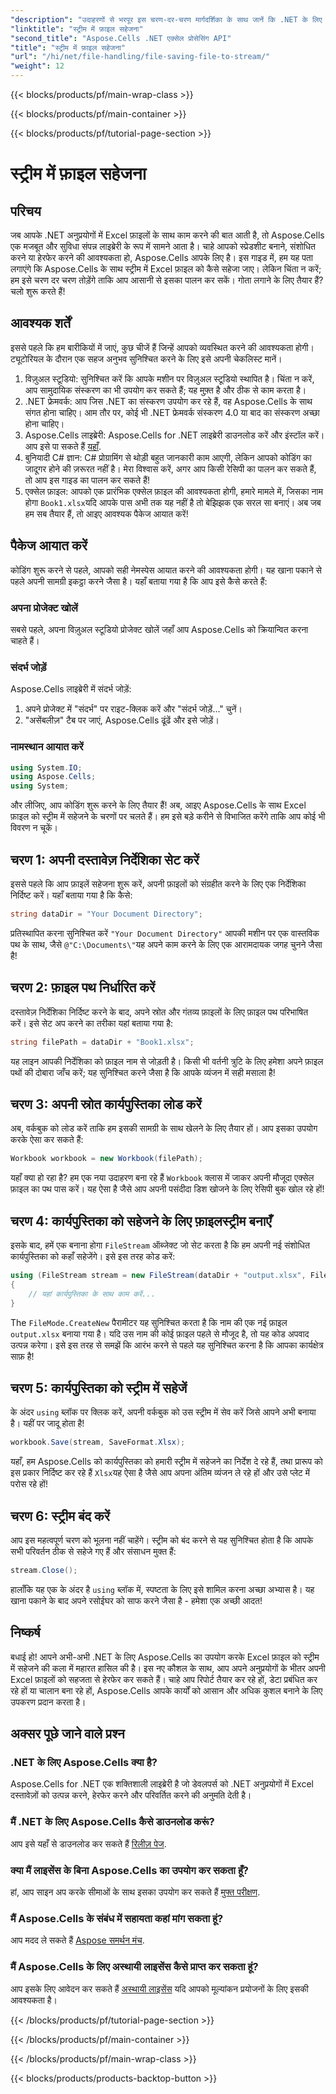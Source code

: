 ```yaml
---
"description": "उदाहरणों से भरपूर इस चरण-दर-चरण मार्गदर्शिका के साथ जानें कि .NET के लिए Aspose.Cells का उपयोग करके Excel फ़ाइल को स्ट्रीम में कैसे सहेजा जाए।"
"linktitle": "स्ट्रीम में फ़ाइल सहेजना"
"second_title": "Aspose.Cells .NET एक्सेल प्रोसेसिंग API"
"title": "स्ट्रीम में फ़ाइल सहेजना"
"url": "/hi/net/file-handling/file-saving-file-to-stream/"
"weight": 12
---
```


{{< blocks/products/pf/main-wrap-class >}}

{{< blocks/products/pf/main-container >}}

{{< blocks/products/pf/tutorial-page-section >}}

# स्ट्रीम में फ़ाइल सहेजना

## परिचय
जब आपके .NET अनुप्रयोगों में Excel फ़ाइलों के साथ काम करने की बात आती है, तो Aspose.Cells एक मजबूत और सुविधा संपन्न लाइब्रेरी के रूप में सामने आता है। चाहे आपको स्प्रेडशीट बनाने, संशोधित करने या हेरफेर करने की आवश्यकता हो, Aspose.Cells आपके लिए है। इस गाइड में, हम यह पता लगाएंगे कि Aspose.Cells के साथ स्ट्रीम में Excel फ़ाइल को कैसे सहेजा जाए। लेकिन चिंता न करें; हम इसे चरण दर चरण तोड़ेंगे ताकि आप आसानी से इसका पालन कर सकें। गोता लगाने के लिए तैयार हैं? चलो शुरू करते हैं!
## आवश्यक शर्तें
इससे पहले कि हम बारीकियों में जाएं, कुछ चीजें हैं जिन्हें आपको व्यवस्थित करने की आवश्यकता होगी। ट्यूटोरियल के दौरान एक सहज अनुभव सुनिश्चित करने के लिए इसे अपनी चेकलिस्ट मानें।
1. विज़ुअल स्टूडियो: सुनिश्चित करें कि आपके मशीन पर विज़ुअल स्टूडियो स्थापित है। चिंता न करें, आप सामुदायिक संस्करण का भी उपयोग कर सकते हैं; यह मुफ़्त है और ठीक से काम करता है।
2. .NET फ्रेमवर्क: आप जिस .NET का संस्करण उपयोग कर रहे हैं, वह Aspose.Cells के साथ संगत होना चाहिए। आम तौर पर, कोई भी .NET फ्रेमवर्क संस्करण 4.0 या बाद का संस्करण अच्छा होना चाहिए।
3. Aspose.Cells लाइब्रेरी: Aspose.Cells for .NET लाइब्रेरी डाउनलोड करें और इंस्टॉल करें। आप इसे पा सकते हैं [यहाँ](https://releases.aspose.com/cells/net/). 
4. बुनियादी C# ज्ञान: C# प्रोग्रामिंग से थोड़ी बहुत जानकारी काम आएगी, लेकिन आपको कोडिंग का जादूगर होने की ज़रूरत नहीं है। मेरा विश्वास करें, अगर आप किसी रेसिपी का पालन कर सकते हैं, तो आप इस गाइड का पालन कर सकते हैं!
5. एक्सेल फ़ाइल: आपको एक प्रारंभिक एक्सेल फ़ाइल की आवश्यकता होगी, हमारे मामले में, जिसका नाम होगा `Book1.xlsx`यदि आपके पास अभी तक यह नहीं है तो बेझिझक एक सरल सा बनाएं।
अब जब हम सब तैयार हैं, तो आइए आवश्यक पैकेज आयात करें!
## पैकेज आयात करें
कोडिंग शुरू करने से पहले, आपको सही नेमस्पेस आयात करने की आवश्यकता होगी। यह खाना पकाने से पहले अपनी सामग्री इकट्ठा करने जैसा है। यहाँ बताया गया है कि आप इसे कैसे करते हैं:
### अपना प्रोजेक्ट खोलें
सबसे पहले, अपना विज़ुअल स्टूडियो प्रोजेक्ट खोलें जहाँ आप Aspose.Cells को क्रियान्वित करना चाहते हैं।
### संदर्भ जोड़ें
Aspose.Cells लाइब्रेरी में संदर्भ जोड़ें:
1. अपने प्रोजेक्ट में "संदर्भ" पर राइट-क्लिक करें और "संदर्भ जोड़ें..." चुनें।
2. "असेंबलीज़" टैब पर जाएं, Aspose.Cells ढूंढें और इसे जोड़ें।
### नामस्थान आयात करें
```csharp
using System.IO;
using Aspose.Cells;
using System;
```
और लीजिए, आप कोडिंग शुरू करने के लिए तैयार हैं! 
अब, आइए Aspose.Cells के साथ Excel फ़ाइल को स्ट्रीम में सहेजने के चरणों पर चलते हैं। हम इसे बड़े करीने से विभाजित करेंगे ताकि आप कोई भी विवरण न चूकें।
## चरण 1: अपनी दस्तावेज़ निर्देशिका सेट करें
इससे पहले कि आप फ़ाइलें सहेजना शुरू करें, अपनी फ़ाइलों को संग्रहीत करने के लिए एक निर्देशिका निर्दिष्ट करें। यहाँ बताया गया है कि कैसे:
```csharp
string dataDir = "Your Document Directory";
```
प्रतिस्थापित करना सुनिश्चित करें `"Your Document Directory"` आपकी मशीन पर एक वास्तविक पथ के साथ, जैसे `@"C:\Documents\"`यह अपने काम करने के लिए एक आरामदायक जगह चुनने जैसा है!
## चरण 2: फ़ाइल पथ निर्धारित करें
दस्तावेज़ निर्देशिका निर्दिष्ट करने के बाद, अपने स्रोत और गंतव्य फ़ाइलों के लिए फ़ाइल पथ परिभाषित करें। इसे सेट अप करने का तरीका यहां बताया गया है:
```csharp
string filePath = dataDir + "Book1.xlsx";
```
यह लाइन आपकी निर्देशिका को फ़ाइल नाम से जोड़ती है। किसी भी वर्तनी त्रुटि के लिए हमेशा अपने फ़ाइल पथों की दोबारा जाँच करें; यह सुनिश्चित करने जैसा है कि आपके व्यंजन में सही मसाला है!
## चरण 3: अपनी स्रोत कार्यपुस्तिका लोड करें
अब, वर्कबुक को लोड करें ताकि हम इसकी सामग्री के साथ खेलने के लिए तैयार हों। आप इसका उपयोग करके ऐसा कर सकते हैं:
```csharp
Workbook workbook = new Workbook(filePath);
```
यहाँ क्या हो रहा है? हम एक नया उदाहरण बना रहे हैं `Workbook` क्लास में जाकर अपनी मौजूदा एक्सेल फ़ाइल का पथ पास करें। यह ऐसा है जैसे आप अपनी पसंदीदा डिश खोजने के लिए रेसिपी बुक खोल रहे हों!
## चरण 4: कार्यपुस्तिका को सहेजने के लिए फ़ाइलस्ट्रीम बनाएँ
इसके बाद, हमें एक बनाना होगा `FileStream` ऑब्जेक्ट जो सेट करता है कि हम अपनी नई संशोधित कार्यपुस्तिका को कहाँ सहेजेंगे। इसे इस तरह कोड करें:
```csharp
using (FileStream stream = new FileStream(dataDir + "output.xlsx", FileMode.CreateNew))
{
    // यहां कार्यपुस्तिका के साथ काम करें...
}
```
The `FileMode.CreateNew` पैरामीटर यह सुनिश्चित करता है कि नाम की एक नई फ़ाइल `output.xlsx` बनाया गया है। यदि उस नाम की कोई फ़ाइल पहले से मौजूद है, तो यह कोड अपवाद उत्पन्न करेगा। इसे इस तरह से समझें कि आरंभ करने से पहले यह सुनिश्चित करना है कि आपका कार्यक्षेत्र साफ़ है!
## चरण 5: कार्यपुस्तिका को स्ट्रीम में सहेजें
के अंदर `using` ब्लॉक पर क्लिक करें, अपनी वर्कबुक को उस स्ट्रीम में सेव करें जिसे आपने अभी बनाया है। यहीं पर जादू होता है!
```csharp
workbook.Save(stream, SaveFormat.Xlsx);
```
यहाँ, हम Aspose.Cells को कार्यपुस्तिका को हमारी स्ट्रीम में सहेजने का निर्देश दे रहे हैं, तथा प्रारूप को इस प्रकार निर्दिष्ट कर रहे हैं `Xlsx`यह ऐसा है जैसे आप अपना अंतिम व्यंजन ले रहे हों और उसे प्लेट में परोस रहे हों!
## चरण 6: स्ट्रीम बंद करें
आप इस महत्वपूर्ण चरण को भूलना नहीं चाहेंगे। स्ट्रीम को बंद करने से यह सुनिश्चित होता है कि आपके सभी परिवर्तन ठीक से सहेजे गए हैं और संसाधन मुक्त हैं:
```csharp
stream.Close();
```
हालाँकि यह एक के अंदर है `using` ब्लॉक में, स्पष्टता के लिए इसे शामिल करना अच्छा अभ्यास है। यह खाना पकाने के बाद अपने रसोईघर को साफ करने जैसा है - हमेशा एक अच्छी आदत!
## निष्कर्ष
बधाई हो! आपने अभी-अभी .NET के लिए Aspose.Cells का उपयोग करके Excel फ़ाइल को स्ट्रीम में सहेजने की कला में महारत हासिल की है। इस नए कौशल के साथ, आप अपने अनुप्रयोगों के भीतर अपनी Excel फ़ाइलों को सहजता से हेरफेर कर सकते हैं। चाहे आप रिपोर्ट तैयार कर रहे हों, डेटा प्रबंधित कर रहे हों या चालान बना रहे हों, Aspose.Cells आपके कार्यों को आसान और अधिक कुशल बनाने के लिए उपकरण प्रदान करता है।
## अक्सर पूछे जाने वाले प्रश्न
### .NET के लिए Aspose.Cells क्या है?
Aspose.Cells for .NET एक शक्तिशाली लाइब्रेरी है जो डेवलपर्स को .NET अनुप्रयोगों में Excel दस्तावेज़ों को उत्पन्न करने, हेरफेर करने और परिवर्तित करने की अनुमति देती है।
### मैं .NET के लिए Aspose.Cells कैसे डाउनलोड करूं?
आप इसे यहाँ से डाउनलोड कर सकते हैं [रिलीज़ पेज](https://releases.aspose.com/cells/net/).
### क्या मैं लाइसेंस के बिना Aspose.Cells का उपयोग कर सकता हूँ?
हां, आप साइन अप करके सीमाओं के साथ इसका उपयोग कर सकते हैं [मुफ्त परीक्षण](https://releases.aspose.com/). 
### मैं Aspose.Cells के संबंध में सहायता कहां मांग सकता हूं?
आप मदद ले सकते हैं [Aspose समर्थन मंच](https://forum.aspose.com/c/cells/9).
### मैं Aspose.Cells के लिए अस्थायी लाइसेंस कैसे प्राप्त कर सकता हूं?
आप इसके लिए आवेदन कर सकते हैं [अस्थायी लाइसेंस](https://purchase.aspose.com/temporary-license/) यदि आपको मूल्यांकन प्रयोजनों के लिए इसकी आवश्यकता है।

{{< /blocks/products/pf/tutorial-page-section >}}

{{< /blocks/products/pf/main-container >}}

{{< /blocks/products/pf/main-wrap-class >}}

{{< blocks/products/products-backtop-button >}}